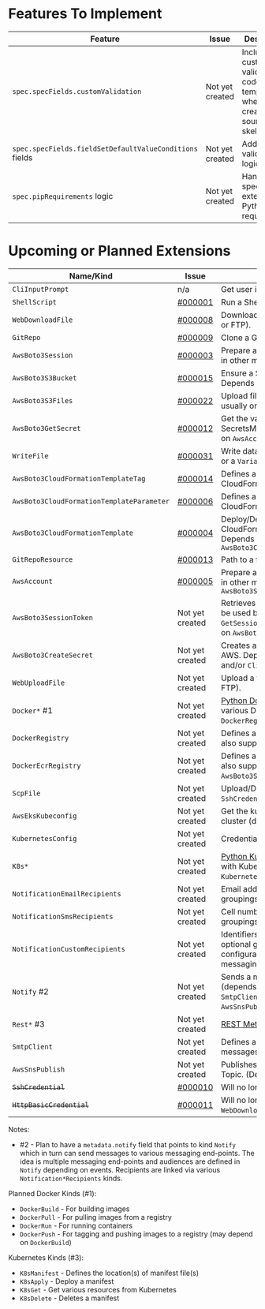 # Features To Implement

| Feature                                                 | Issue           | Description                                                                           |
|---------------------------------------------------------|-----------------|---------------------------------------------------------------------------------------|
| `spec.specFields.customValidation`                      | Not yet created | Include custom validation code in the template when creating the source file skeleton |
| `spec.specFields.fieldSetDefaultValueConditions` fields | Not yet created | Add validation logic                                                                  |
| `spec.pipRequirements` logic                            | Not yet created | Handle specific external Python requirements                                          |


# Upcoming or Planned Extensions

| Name/Kind                                    | Issue                                                                    | Description                                                                                                                                       | Status     |
|----------------------------------------------|--------------------------------------------------------------------------|---------------------------------------------------------------------------------------------------------------------------------------------------|:----------:|
| `CliInputPrompt`                             | n/a                                                                      | Get user input form the command line                                                                                                              | Beta       |
| `ShellScript`                                | [#000001](https://github.com/nicc777/py-animus-extensions/issues/1)      | Run a Shell Script                                                                                                                                | Beta       |
| `WebDownloadFile`                            | [#000008](https://github.com/nicc777/py-animus-extensions/issues/8)      | Download a file from a web source (HTTP or FTP).                                                                                                  | Beta       |
| `GitRepo`                                    | [#000009](https://github.com/nicc777/py-animus-extensions/issues/9)      | Clone a Git Repo                                                                                                                                  | Beta       |
| `AwsBoto3Session`                            | [#000003](https://github.com/nicc777/py-animus-extensions/issues/3)      | Prepare a `boto3` session that can be used in other manifests.                                                                                    | Beta       |
| `AwsBoto3S3Bucket`                           | [#000015](https://github.com/nicc777/py-animus-extensions/issues/15)     | Ensure a S3 bucket exists using `boto3`. Depends usually on `AwsAccount`                                                                          | Beta       |
| `AwsBoto3S3Files`                            | [#000022](https://github.com/nicc777/py-animus-extensions/issues/22)     | Upload file(s) using `boto3`. Depends usually on `AwsBoto3S3Bucket`                                                                               | Beta       |
| `AwsBoto3GetSecret`                          | [#000012](https://github.com/nicc777/py-animus-extensions/issues/12)     | Get the value of a secret in SecretsManager in AWS. Depends usually on `AwsAccount`                                                               | Beta       |
| `WriteFile`                                  | [#000031](https://github.com/nicc777/py-animus-extensions/issues/31)     | Write data to file - typically from a `Value` or a `Variable`                                                                                     | Beta       |
| `AwsBoto3CloudFormationTemplateTag `         | [#000014](https://github.com/nicc777/py-animus-extensions/issues/14)     | Defines a tag to be passed into a CloudFormation template                                                                                         | InProgress |
| `AwsBoto3CloudFormationTemplateParameter`    | [#000006](https://github.com/nicc777/py-animus-extensions/issues/6)      | Defines a parameter to be passed into a CloudFormation template                                                                                   | Planned    |
| `AwsBoto3CloudFormationTemplate`             | [#000004](https://github.com/nicc777/py-animus-extensions/issues/4)      | Deploy/Delete/Update an AWS CloudFormation Template using `boto3`. Depends usually on `AwsAccount` and `AwsBoto3CloudFormationTemplateParameter`  | Planned    |
| `GitRepoResource`                            | [#000013](https://github.com/nicc777/py-animus-extensions/issues/13)     | Path to a file or directory in a `GitRepo`                                                                                                        | Planned    |
| `AwsAccount`                                 | [#000005](https://github.com/nicc777/py-animus-extensions/issues/5)      | Prepare a `boto3` session that can be used in other manifests. Depends on `AwsBoto3Session`                                                       | Planned    |
| `AwsBoto3SessionToken`                       | Not yet created                                                          | Retrieves an AWS session token that can be used by other applications. Uses STS `GetSessionToken` API call. Depends usually on `AwsBoto3Session`. | Planned    |
| `AwsBoto3CreateSecret`                       | Not yet created                                                          | Creates a new SecretsManager secret in AWS. Depends usually on `AwsAccount` and/or `CliInputPrompt`                                               | Planned    |
| `WebUploadFile`                              | Not yet created                                                          | Upload a file to a web server (HTTP or FTP).                                                                                                      | Planned    |
| `Docker*` #1                                 | Not yet created                                                          | [Python Docker](https://docker-py.readthedocs.io/en/stable/) integration to perform various Docker actions. (Depends on `DockerRegistry`)         | Planned    |
| `DockerRegistry`                             | Not yet created                                                          | Defines a Docker registry to use. Must also support login.                                                                                        | Planned    |
| `DockerEcrRegistry`                          | Not yet created                                                          | Defines a AWS ECR registry to use. Must also support login. (Depends on `AwsBoto3Session`)                                                        | Planned    |
| `ScpFile`                                    | Not yet created                                                          | Upload/Download files over SSH (requires `SshCredentials`)                                                                                        | Planned    |
| `AwsEksKubeconfig`                           | Not yet created                                                          | Get the kubectl config for an AWS EKS cluster (depends on `AwsBoto3Session`)                                                                      | Planned    |
| `KubernetesConfig`                           | Not yet created                                                          | Credentials file location for kubectl                                                                                                             | Planned    |
| `K8s*`                                       | Not yet created                                                          | [Python Kubernetes](https://github.com/kubernetes-client/python) integration to interact with Kubernetes. (Depends on `KubernetesConfig`)         | Planned    |
| `NotificationEmailRecipients`                | Not yet created                                                          | Email addresses of people with optional groupings and other configurations                                                                        | Planned    |
| `NotificationSmsRecipients`                  | Not yet created                                                          | Cell numbers of people with optional groupings and other configurations                                                                           | Planned    |
| `NotificationCustomRecipients`               | Not yet created                                                          | Identifiers of recipients or people with optional groupings and other configurations for any REST based messaging end-point                       | Planned    |
| `Notify` #2                                  | Not yet created                                                          | Sends a message. Can use REST methods (depends on `Rest*`) or SMTP (depends on `SmtpClient`) or SNS (depends on `AwsSnsPublish`)                  | Planned    |
| `Rest*`  #3                                  | Not yet created                                                          | [REST Methods](https://developer.mozilla.org/en-US/docs/Web/HTTP/Methods)                                                                         | Planned    |
| `SmtpClient`                                 | Not yet created                                                          | Defines a SMTP client that can send messages                                                                                                      | Planned    |
| `AwsSnsPublish`                              | Not yet created                                                          | Publishes a message to an AWS SNS Topic. (Depends on `AwsBoto3Session`)                                                                           | Planned    |
| ~~`SshCredential`~~                          | [#000010](https://github.com/nicc777/py-animus-extensions/issues/10)     | Will no longer be implemented.                                                                                                                    | Scrapped   |
| ~~`HttpBasicCredential`~~                    | [#000011](https://github.com/nicc777/py-animus-extensions/issues/11)     | Will no longer be implemented. See `WebDownloadFile`.                                                                                             | Scrapped   |

Notes:

* #2 - Plan to have a `metadata.notify` field that points to kind `Notify` which in turn can send messages to various messaging end-points. The idea is multiple messaging end-points and audiences are defined in `Notify` depending on events. Recipients are linked via various `Notification*Recipients` kinds.

Planned Docker Kinds (#1):

* `DockerBuild` - For building images
* `DockerPull` - For pulling images from a registry
* `DockerRun` - For running containers
* `DockerPush` - For tagging and pushing images to a registry (may depend on `DockerBuild`)

Kubernetes Kinds (#3):

* `K8sManifest` - Defines the location(s) of manifest file(s)
* `K8sApply` - Deploy a manifest
* `K8sGet` - Get various resources from Kubernetes
* `K8sDelete` - Deletes a manifest


